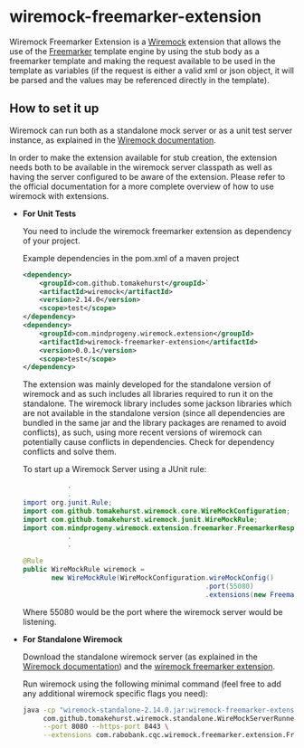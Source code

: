 # wiremock-freemarker-extension

Wiremock Freemarker Extension is a [Wiremock](https://www.wiremock.org) extension that allows the use of the [Freemarker](https://freemarker.apache.org) template engine by using the stub body as a freemarker template and making the request available to be used in the template as variables (if the request is either a valid xml or json object, it will be parsed and the values may be referenced directly in the template).

## How to set it up
Wiremock can run both as a standalone mock server or as a unit test server instance, as explained in the [Wiremock documentation](https://www.wiremock.org/docs). 

In order to make the extension available for stub creation, the extension needs both to be available in the wiremock server classpath as well as having the server configured to be aware of the extension. Please refer to the official documentation for a more complete overview of how to use wiremock with extensions.

* **For Unit Tests**

  You need to include the wiremock freemarker extension as dependency of your project.
  
  Example dependencies in the pom.xml of a maven project
  ```xml
  <dependency>
      <groupId>com.github.tomakehurst</groupId>`
      <artifactId>wiremock</artifactId>
      <version>2.14.0</version>
      <scope>test</scope>
  </dependency>
  <dependency>
      <groupId>com.mindprogeny.wiremock.extension</groupId>
      <artifactId>wiremock-freemarker-extension</artifactId>
      <version>0.0.1</version>
      <scope>test</scope>
  </dependency>
  ``` 
  The extension was mainly developed for the standalone version of wiremock and as such includes all libraries required to run it on the standalone. The wiremock library includes some jackson libraries which are not available in the standalone version (since all dependencies are bundled in the same jar and the library packages are renamed to avoid conflicts), as such, using more recent versions of wiremock can potentially cause conflicts in dependencies. Check for dependency conflicts and solve them.

  To start up a Wiremock Server using a JUnit rule:
  ```java
             .
             .  
  import org.junit.Rule;
  import com.github.tomakehurst.wiremock.core.WireMockConfiguration;
  import com.github.tomakehurst.wiremock.junit.WireMockRule;
  import com.mindprogeny.wiremock.extension.freemarker.FreemarkerResponseTransformer;
             .
             .

  @Rule
  public WireMockRule wiremock = 
         new WireMockRule(WireMockConfiguration.wireMockConfig()
                                               .port(55080)
                                               .extensions(new FreemarkerResponseTransformer()));
  ```
  Where 55080 would be the port where the wiremock server would be listening.

* **For Standalone Wiremock**

  Download the standalone wiremock server (as explained in the [Wiremock documentation](https://www.wiremock.org/docs/running-standalone)) and the [wiremock freemarker extension](https://github.com/mindprogenitor/wiremock-freemarker-extension/releases).
 
  Run wiremock using the following minimal command (feel free to add any additional wiremock specific flags you need):
  ```sh
  java -cp "wiremock-standalone-2.14.0.jar:wiremock-freemarker-extension-0.0.1.jar" \
       com.github.tomakehurst.wiremock.standalone.WireMockServerRunner \
       --port 8080 --https-port 8443 \
       --extensions com.rabobank.cqc.wiremock.freemarker.extension.FreemarkerResponseTransformer
  ```

